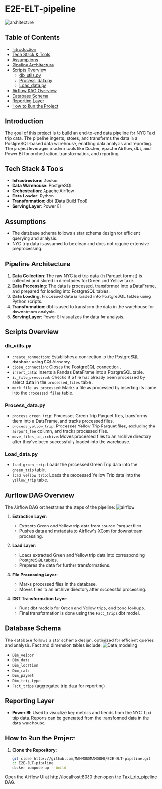 # E2E-ELT-pipeline
![architecture](https://github.com/user-attachments/assets/923710e2-5a94-44db-84a6-6d6b89946437)

## Table of Contents
- [Introduction](#introduction)
- [Tech Stack & Tools](#tech-stack--tools)
- [Assumptions](#assumptions)
- [Pipeline Architecture](#pipeline-architecture)
- [Scripts Overview](#scripts-overview)
  - [db_utils.py](#db_utilspy)
  - [Process_data.py](#process_datapy)
  - [Load_data.py](#load_datapy)
- [Airflow DAG Overview](#airflow-dag-overview)
- [Database Schema](#database-schema)
- [Reporting Layer](#reporting-layer)
- [How to Run the Project](#how-to-run-the-project)

## Introduction
The goal of this project is to build an end-to-end data pipeline for NYC Taxi trip data. The pipeline ingests, stores, and transforms the data in a PostgreSQL-based data warehouse, enabling data analysis and reporting. The project leverages modern tools like Docker, Apache Airflow, dbt, and Power BI for orchestration, transformation, and reporting.

## Tech Stack & Tools
- **Infrastructure**: Docker
- **Data Warehouse**: PostgreSQL
- **Orchestration**: Apache Airflow
- **Data Loader**: Python
- **Transformation**: dbt (Data Build Tool)
- **Serving Layer**: Power BI

## Assumptions
- The database schema follows a star schema design for efficient querying and analysis.
- NYC trip data is assumed to be clean and does not require extensive preprocessing.

## Pipeline Architecture
1. **Data Collection**: The raw NYC taxi trip data (in Parquet format) is collected and stored in directories for Green and Yellow taxis.
2. **Data Processing**: The data is processed, transformed into a DataFrame, and prepared for loading into PostgreSQL tables.
3. **Data Loading**: Processed data is loaded into PostgreSQL tables using Python scripts.
4. **Transformation**: dbt is used to transform the data in the warehouse for downstream analysis.
5. **Serving Layer**: Power BI visualizes the data for analysis.

## Scripts Overview

### db_utils.py
- `create_connection`: Establishes a connection to the PostgreSQL database using SQLAlchemy.
- `close_connection`: Closes the PostgreSQL connection .
- `insert_data`: Inserts a Pandas DataFrame into a PostgreSQL table.
- `is_file_processed`: Checks if a file has already been processed by select data in the `processed_files` table .
- `mark_file_as_processed`: Marks a file as processed by inserting its name into the `processed_files` table.

### Process_data.py
- `process_green_trip`: Processes Green Trip Parquet files, transforms them into a DataFrame, and tracks processed files.
- `process_yellow_trip`: Processes Yellow Trip Parquet files, excluding the `airport_fee` column, and tracks processed files.
- `move_files_to_archive`: Moves processed files to an archive directory after they’ve been successfully loaded into the warehouse.

### Load_data.py
- `load_green_trip`: Loads the processed Green Trip data into the `green_trip` table.
- `load_yellow_trip`: Loads the processed Yellow Trip data into the `yellow_trip` table.

## Airflow DAG Overview

The Airflow DAG orchestrates the steps of the pipeline:
![airflow](https://github.com/user-attachments/assets/9dee2376-5a85-48e1-b265-4c8bd79563ab)

1. **Extraction Layer**:
   - Extracts Green and Yellow trip data from source Parquet files.
   - Pushes data and metadata to Airflow's XCom for downstream processing.
   
2. **Load Layer**:
   - Loads extracted Green and Yellow trip data into corresponding PostgreSQL tables.
   - Prepares the data for further transformations.
   
3. **File Processing Layer**:
   - Marks processed files in the database.
   - Moves files to an archive directory after successful processing.
   
4. **DBT Transformation Layer**:
   - Runs dbt models for Green and Yellow trips, and zone lookups.
   - Final transformation is done using the `Fact_trips` dbt model.

## Database Schema
The database follows a star schema design, optimized for efficient queries and analysis. Fact and dimension tables include:
![Data_modeling](https://github.com/user-attachments/assets/57dccfe2-f6d7-4872-a11b-3095c773d3e7)

- `Dim_veidor`
- `Dim_data`
- `Dim_location`
- `Dim_rate`
- `Dim_paymet`
- `Dim_trip_type`
- `Fact_trips` (aggregated trip data for reporting)

## Reporting Layer
- **Power BI**: Used to visualize key metrics and trends from the NYC Taxi trip data. Reports can be generated from the transformed data in the data warehouse.

## How to Run the Project
1. **Clone the Repository**:  
   ```bash
   git clone https://github.com/MAHMOUDMAMDOH8/E2E-ELT-pipeline.git
   cd E2E-ELT-pipeline
   docker compose up --build
   
Open the Airflow UI at http://localhost:8080 then open  the Taxi_trip_pipeline DAG.





   

